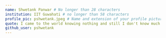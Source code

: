 ```yaml
---
name: Shwetank Panwar # No longer than 28 characters
institution: IIT Guwahati # no longer than 58 characters
profile_pic: pshwetank.jpeg # Name and extension of your profile picture(ex. mona.png) The picture must be squared and 544px on width and height.
quote: I came to the world knowing nothing and still I don't know much about where I am heading. # no longer than 100 characters, avoid using quotes(") to guarantee the format remains the same.
github_user: pshwetank
---
```

